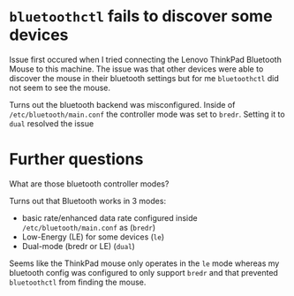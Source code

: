 # `bluetoothctl` fails to discover some devices

Issue first occured when I tried connecting the Lenovo ThinkPad Bluetooth Mouse
to this machine. The issue was that other devices were able to discover the mouse
in their bluetooth settings but for me `bluetoothctl` did not seem to see the mouse.

Turns out the bluetooth backend was misconfigured. Inside of `/etc/bluetooth/main.conf`
the controller mode was set to `bredr`. Setting it to `dual` resolved the issue

# Further questions

What are those bluetooth controller modes?

Turns out that Bluetooth works in 3 modes:
- basic rate/enhanced data rate configured inside  `/etc/bluetooth/main.conf` as (`bredr`)
- Low-Energy (LE) for some devices (`le`)
- Dual-mode (bredr or LE) (`dual`)

Seems like the ThinkPad mouse only operates in the `le` mode whereas my bluetooth
config was configured to only support `bredr` and that prevented `bluetoothctl`
from finding the mouse.
